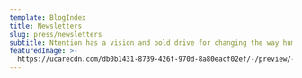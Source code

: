 ```yaml
---
template: BlogIndex
title: Newsletters
slug: press/newsletters
subtitle: Ntention has a vision and bold drive for changing the way humans interact with machines. Do you want to write about our company or do you have request regarding press or media?
featuredImage: >-
  https://ucarecdn.com/db0b1431-8739-426f-970d-8a80eacf02ef/-/preview/-/rotate/270/
---
```

